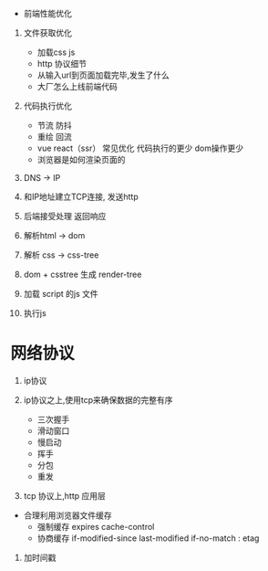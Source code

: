 * 前端性能优化

1. 文件获取优化
    - 加载css  js 
    - http 协议细节
    - 从输入url到页面加载完毕,发生了什么
    - 大厂怎么上线前端代码
2. 代码执行优化
    - 节流 防抖
    - 重绘 回流
    - vue react（ssr） 常见优化 代码执行的更少 dom操作更少
    - 浏览器是如何渲染页面的 

1. DNS -> IP
2. 和IP地址建立TCP连接, 发送http
3. 后端接受处理 返回响应
4. 解析html -> dom
7. 解析 css -> css-tree
8. dom + csstree 生成 render-tree
9. 加载 script 的js 文件
10. 执行js        


# 网络协议
1. ip协议 
2. ip协议之上,使用tcp来确保数据的完整有序
    - 三次握手
    - 滑动窗口
    - 慢启动
    - 挥手
    - 分包
    - 重发

 3. tcp 协议上,http   应用层



 * 合理利用浏览器文件缓存
    - 强制缓存 expires cache-control
    - 协商缓存 if-modified-since  last-modified  if-no-match : etag


 1. 加时间戳 <script src="/a.js?_t=xxx>">
 2. 加版本号 <script src="a.js?_v=1.6"> 比如 jq vue 共用库 内容没有变 还需要重新加载
 3. 加指纹 但是不产生 新的文件 <script src="/a.js?_h=abdss">  这种方式 不能清楚cdn 的缓存 但是不生成新文件有小问题 （html js谁先上）
 * 文件内容加 hash  hash是整个文件 md5 文件内容不变,hash不变  产生新文件  



 * vue1 的问题是 每个数据都有监听器 watcher 太多了项目庞大之后,尤其明显 vue2做了这种 watcher只到 组件层  一个组件只有一个watcher 组件内部使用 domdiff

 * 虚拟列表